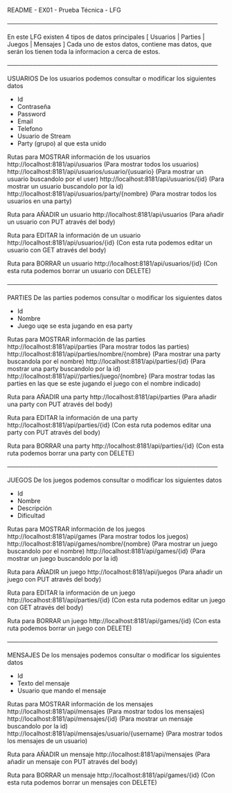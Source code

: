 
README - EX01 - Prueba Técnica - LFG

─────────────────────────────────────────────────

En este LFG existen 4 tipos de datos principales [ Usuarios | Parties | Juegos | Mensajes ]
Cada uno de estos datos, contiene mas datos, que serán los tienen toda la informacion a cerca de estos.

─────────────────────────────────────────────────

USUARIOS
De los usuarios podemos consultar o modificar los siguientes datos
- Id
- Contraseña
- Password
- Email
- Telefono
- Usuario de Stream
- Party (grupo) al que esta unido

Rutas para MOSTRAR información de los usuarios
http://localhost:8181/api/usuarios (Para mostrar todos los usuarios)
http://localhost:8181/api/usuarios/usuario/{usuario} (Para mostrar un usuario buscandolo por el user)
http://localhost:8181/api/usuarios/{id} (Para mostrar un usuario buscandolo por la id)
http://localhost:8181/api/usuarios/party/{nombre} (Para mostrar todos los usuarios en una party)

Ruta para AÑADIR un usuario
http://localhost:8181/api/usuarios (Para añadir un usuario con PUT através del body)

Ruta para EDITAR la información de un usuario
http://localhost:8181/api/usuarios/{id} (Con esta ruta podemos editar un usuario con GET através del body) 

Ruta para BORRAR un usuario
http://localhost:8181/api/usuarios/{id} (Con esta ruta podemos borrar un usuario con DELETE) 

─────────────────────────────────────────────────

PARTIES
De las parties podemos consultar o modificar los siguientes datos
- Id
- Nombre
- Juego uqe se esta jugando en esa party

Rutas para MOSTRAR información de las parties
http://localhost:8181/api/parties (Para mostrar todos las parties)
http://localhost:8181/api/parties/nombre/{nombre} (Para mostrar una party buscandola por el nombre)
http://localhost:8181/api/parties/{id} (Para mostrar una party buscandolo por la id)
http://localhost:8181/api//parties/juego/{nombre} (Para mostrar todas las parties en las que se este jugando el juego con el nombre indicado)

Ruta para AÑADIR una party
http://localhost:8181/api/parties (Para añadir una party con PUT através del body)

Ruta para EDITAR la información de una party
http://localhost:8181/api/parties/{id} (Con esta ruta podemos editar una party con PUT através del body) 

Ruta para BORRAR una party
http://localhost:8181/api/parties/{id} (Con esta ruta podemos borrar una party con DELETE) 

─────────────────────────────────────────────────

JUEGOS
De los juegos podemos consultar o modificar los siguientes datos
- Id
- Nombre
- Descripción
- Dificultad

Rutas para MOSTRAR información de los juegos
http://localhost:8181/api/games (Para mostrar todos los juegos)
http://localhost:8181/api/games/nombre/{nombre} (Para mostrar un juego buscandolo por el nombre)
http://localhost:8181/api/games/{id} (Para mostrar un juego buscandolo por la id)

Ruta para AÑADIR un juego
http://localhost:8181/api/juegos (Para añadir un juego con PUT através del body)

Ruta para EDITAR la información de un juego
http://localhost:8181/api/parties/{id} (Con esta ruta podemos editar un juego con GET através del body) 

Ruta para BORRAR un juego
http://localhost:8181/api/games/{id} (Con esta ruta podemos borrar un juego con DELETE) 

─────────────────────────────────────────────────

MENSAJES
De los mensajes podemos consultar o modificar los siguientes datos
- Id
- Texto del mensaje
- Usuario que mando el mensaje

Rutas para MOSTRAR información de los mensajes
http://localhost:8181/api/mensajes (Para mostrar todos los mensajes)
http://localhost:8181/api/mensajes/{id} (Para mostrar un mensaje buscandolo por la id)
http://localhost:8181/api/mensajes/usuario/{username} (Para mostrar todos los mensajes de un usuario)

Ruta para AÑADIR un mensaje
http://localhost:8181/api/mensajes (Para añadir un mensaje con PUT através del body)

Ruta para BORRAR un mensaje
http://localhost:8181/api/games/{id} (Con esta ruta podemos borrar un mensajes con DELETE) 
